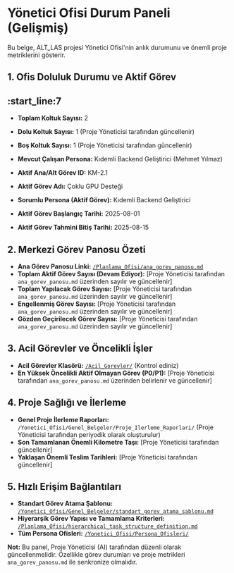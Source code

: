 # Yönetici Ofisi Durum Paneli (Gelişmiş)

Bu belge, ALT_LAS projesi Yönetici Ofisi'nin anlık durumunu ve önemli proje metriklerini gösterir.

## 1. Ofis Doluluk Durumu ve Aktif Görev
:start_line:7
-------
*   **Toplam Koltuk Sayısı:** 2
*   **Dolu Koltuk Sayısı:** 1 (Proje Yöneticisi tarafından güncellenir)
*   **Boş Koltuk Sayısı:** 1 (Proje Yöneticisi tarafından güncellenir)
*   **Mevcut Çalışan Persona:** Kıdemli Backend Geliştirici (Mehmet Yılmaz)
*   **Aktif Ana/Alt Görev ID:** KM-2.1
*   **Aktif Görev Adı:** Çoklu GPU Desteği
*   **Sorumlu Persona (Aktif Görev):** Kıdemli Backend Geliştirici

*   **Aktif Görev Başlangıç Tarihi:** 2025-08-01
*   **Aktif Görev Tahmini Bitiş Tarihi:** 2025-08-15

## 2. Merkezi Görev Panosu Özeti

*   **Ana Görev Panosu Linki:** [`/Planlama_Ofisi/ana_gorev_panosu.md`](/Planlama_Ofisi/ana_gorev_panosu.md)
*   **Toplam Aktif Görev Sayısı (Devam Ediyor):** [Proje Yöneticisi tarafından `ana_gorev_panosu.md` üzerinden sayılır ve güncellenir]
*   **Toplam Yapılacak Görev Sayısı:** [Proje Yöneticisi tarafından `ana_gorev_panosu.md` üzerinden sayılır ve güncellenir]
*   **Engellenmiş Görev Sayısı:** [Proje Yöneticisi tarafından `ana_gorev_panosu.md` üzerinden sayılır ve güncellenir]
*   **Gözden Geçirilecek Görev Sayısı:** [Proje Yöneticisi tarafından `ana_gorev_panosu.md` üzerinden sayılır ve güncellenir]

## 3. Acil Görevler ve Öncelikli İşler

*   **Acil Görevler Klasörü:** [`/Acil_Gorevler/`](/Acil_Gorevler/) (Kontrol ediniz)
*   **En Yüksek Öncelikli Aktif Olmayan Görev (P0/P1):** [Proje Yöneticisi tarafından `ana_gorev_panosu.md` üzerinden belirlenir ve güncellenir]

## 4. Proje Sağlığı ve İlerleme

*   **Genel Proje İlerleme Raporları:** `/Yonetici_Ofisi/Genel_Belgeler/Proje_Ilerleme_Raporlari/` (Proje Yöneticisi tarafından periyodik olarak oluşturulur)
*   **Son Tamamlanan Önemli Kilometre Taşı:** [Proje Yöneticisi tarafından güncellenir]
*   **Yaklaşan Önemli Teslim Tarihleri:** [Proje Yöneticisi tarafından güncellenir]

## 5. Hızlı Erişim Bağlantıları

*   **Standart Görev Atama Şablonu:** [`/Yonetici_Ofisi/Genel_Belgeler/standart_gorev_atama_sablonu.md`](/Yonetici_Ofisi/Genel_Belgeler/standart_gorev_atama_sablonu.md)
*   **Hiyerarşik Görev Yapısı ve Tamamlama Kriterleri:** [`/Planlama_Ofisi/hierarchical_task_structure_definition.md`](/Planlama_Ofisi/hierarchical_task_structure_definition.md)
*   **Tüm Persona Ofisleri:** [`/Yonetici_Ofisi/Persona_Ofisleri/`](/Yonetici_Ofisi/Persona_Ofisleri/)

**Not:** Bu panel, Proje Yöneticisi (AI) tarafından düzenli olarak güncellenmelidir. Özellikle görev durumları ve proje metrikleri `ana_gorev_panosu.md` ile senkronize olmalıdır.

